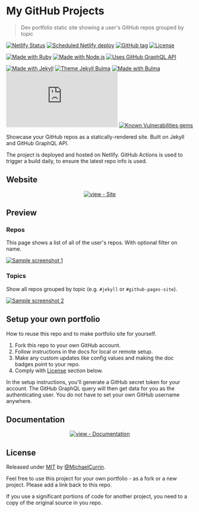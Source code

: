 # My GitHub Projects
> Dev portfolio static site showing a user's GitHub repos grouped by topic

[![Netlify Status](https://api.netlify.com/api/v1/badges/43e6a441-a21b-4672-84be-e182a337e4cc/deploy-status)](https://app.netlify.com/sites/michael-currin/deploys)
[![Scheduled Netlify deploy](https://github.com/MichaelCurrin/my-github-projects/workflows/Scheduled%20Netlify%20deploy/badge.svg)](https://github.com/MichaelCurrin/my-github-projects/actions?query=workflow:"Scheduled+Netlify+deploy")
[![GitHub tag](https://img.shields.io/github/tag/MichaelCurrin/my-github-projects?include_prereleases&sort=semver)](https://github.com/MichaelCurrin/my-github-projects/releases/)
[![License](https://img.shields.io/badge/License-MIT-blue)](#license)

[![Made with Ruby](https://img.shields.io/badge/Ruby->=2.6-blue?logo=ruby)](https://www.ruby-lang.org)
[![Made with Node.js](https://img.shields.io/badge/Node.js->=12-blue?logo=node.js&logoColor=white)](https://nodejs.org/)
[![Uses GitHub GraphQL API](https://img.shields.io/badge/Made_with-GitHub_GraphQL_API-blue?logo=graphql&logoColor=white)](https://developer.github.com/v4/)

[![Made with Jekyll](https://img.shields.io/badge/jekyll-4.x-blue?logo=jekyll)](https://jekyllrb.com)
[![Theme Jekyll Bulma](https://img.shields.io/badge/Theme-jekyll--bulma-blue)](https://github.com/jekyll-octopod/jekyll-bulma)
[![Made with Bulma](https://img.shields.io/badge/Made_with-Bulma-blue?logo=bulma)](https://bulma.io/)
[![Package - list.js](https://img.shields.io/github/package-json/dependency-version/MichaelCurrin/my-github-projects/list.js)](https://www.npmjs.com/package/list.js)
[![Known Vulnerabilities gems](https://snyk.io/test/github/MichaelCurrin/my-github-projects/badge.svg?targetFile=Gemfile.lock)](https://snyk.io/test/github/MichaelCurrin/my-github-projects?targetFile=Gemfile.lock)


Showcase your GitHub repos as a statically-rendered site. Built on Jekyll and GitHub GraphQL API.

The project is deployed and hosted on Netlify. GitHub Actions is used to trigger a build daily, to ensure the latest repo info is used.


## Website

<div align="center">

[![view - Site](https://img.shields.io/badge/View_site-My_GitHub_Projects-2ea44f?style=for-the-badge&logo=netlify)](https://michael-currin.netlify.app)

</div>


## Preview

### Repos

This page shows a list of all of the user's repos. With optional filter on name.

[![Sample screenshot 1](/sample-1.png)](https://michael-currin.netlify.app/repos/)

### Topics

Show all repos grouped by topic (e.g. `#jekyll` or `#github-pages-site`).

[![Sample screenshot 2](/sample-2.png)](https://michael-currin.netlify.app/topics/)


## Setup your own portfolio

How to reuse this repo and to make portfolio site for yourself.

1. Fork this repo to your own GitHub account.
2. Follow instructions in the docs for local or remote setup.
3. Make any custom updates like config values and making the doc badges point to your repo.
4. Comply with [License](#license) section below.

In the setup instructions, you'll generate a GitHub secret token for your account. The GitHub GraphQL query will then get data for you as the authenticating user. You do not have to set your own GitHub username anywhere.


## Documentation

<div align="center">

[![view - Documentation](https://img.shields.io/badge/view-Documentation-blue?style=for-the-badge)](/docs/)

</div>


## License

Released under [MIT](/LICENSE) by [@MichaelCurrin](https://github.com/MichaelCurrin).

Feel free to use this project for your own portfolio - as a fork or a new project. Please add a link back to this repo.

If you use a significant portions of code for another project, you need to a copy of the original source in you repo.
